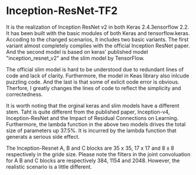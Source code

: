 # Inception-ResNet-TF2

It is the realization of Inception ResNet v2 in both Keras 2.4.3ensorflow 2.2. It has been 
built with the basic modules of both Keras and tensorflow.keras. Accoding to the changed 
scenarios, it includes two basic variants. The first variant almost completely complies with 
the official Inception ResNet paper. And the second model is based on keras' published model
"inception_resnet_v2" and the slim model by TensorFlow. 

The official slim model is hard to be understood due to redundant lines of code and lack of 
clarity. Furthermore, the model in Keas library also inlcude puzzling code. And the last is 
that some of exlicit oode error is obvious. Therfore, I greatly changes the lines of code to 
reflect the simplicity and correctedness. 

It is worth noting that the orginal keras and slim models have a different stem. Taht is quite 
different from the published paper, Inception-v4, Inception-ResNet and the Impact of Residual 
Connections on Learning. Furthermore, the lambda function in the above two models drives the 
total size of parameters up 37.5%. It is incurred by the lambda function that generats a serious
side effect. 

The Inception-Resnet A, B and C blocks are 35 x 35, 17 x 17 and 8 x 8 respectively in the gride 
size. Please note the filters in the joint convoluation for A B and C blocks are respectively 384,
1154 and 2048. However, the realistic scenario is a little different. 
